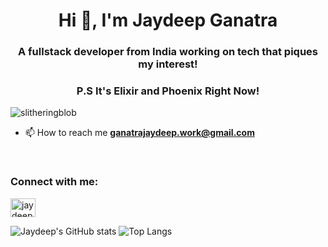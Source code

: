 <h1 align="center">Hi 👋, I'm Jaydeep Ganatra</h1>
<h3 align="center">A fullstack developer from India working on tech that piques my interest!</h3>
<h3 align="center">P.S It's Elixir and Phoenix Right Now!</h3>

<p align="left"> <img src="https://komarev.com/ghpvc/?username=slitheringblob&label=Profile%20views&color=0e75b6&style=flat" alt="slitheringblob" /> </p>

- 📫 How to reach me **ganatrajaydeep.work@gmail.com**
<br>
<h3 align="left">Connect with me:</h3>
<p align="left">
<a href="https://linkedin.com/in/jaydeep-ganatra" target="blank"><img align="center" src="https://raw.githubusercontent.com/rahuldkjain/github-profile-readme-generator/master/src/images/icons/Social/linked-in-alt.svg" alt="jaydeep-ganatra" height="30" width="40" /></a>
</p>

![Jaydeep's GitHub stats](https://github-readme-stats.vercel.app/api?username=slitheringblob&show_icons=true&theme=transparent)
![Top Langs](https://github-readme-stats.vercel.app/api/top-langs/?username=slitheringblob)



